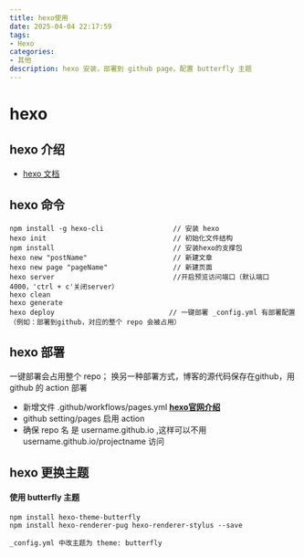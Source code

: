 ```yaml
---
title: hexo使用
date: 2025-04-04 22:17:59
tags: 
- Hexo
categories: 
- 其他
description: hexo 安装，部署到 github page，配置 butterfly 主题 
---
```


# hexo
## hexo 介绍
- [hexo 文档](https://hexo.io/zh-cn/docs/github-pages)
## hexo 命令

```
npm install -g hexo-cli                 // 安装 hexo  
hexo init                               // 初始化文件结构 
npm install                             // 安装hexo的支撑包 
hexo new "postName"                     // 新建文章
hexo new page "pageName"                // 新建页面
hexo server                             //开启预览访问端口（默认端口4000，'ctrl + c'关闭server）
hexo clean
hexo generate                          
hexo deploy                            // 一键部署 _config.yml 有部署配置（例如：部署到github，对应的整个 repo 会被占用）
```
## hexo 部署
一键部署会占用整个 repo；
换另一种部署方式，博客的源代码保存在github，用 github 的 action 部署
- 新增文件 .github/workflows/pages.yml <strong>[hexo官网介绍](https://hexo.io/zh-cn/docs/github-pages)</strong>
- github setting/pages 启用 action
- 确保 repo 名 是 username.github.io ,这样可以不用 username.github.io/projectname 访问
## hexo 更换主题

#### 使用 butterfly 主题
```
npm install hexo-theme-butterfly
npm install hexo-renderer-pug hexo-renderer-stylus --save

_config.yml 中改主题为 theme: butterfly

```

  
